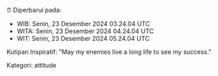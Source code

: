 ⏰ Diperbarui pada:
- WIB: Senin, 23 Desember 2024 03.24.04 UTC
- WITA: Senin, 23 Desember 2024 04.24.04 UTC
- WIT: Senin, 23 Desember 2024 05.24.04 UTC

Kutipan Inspiratif:
"May my enemies live a long life to see my success."


Kategori: attitude

